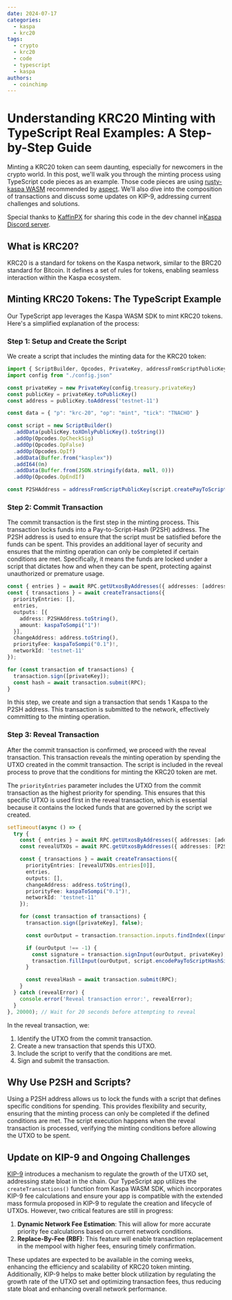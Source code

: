 ```yaml
---
date: 2024-07-17
categories:
  - kaspa
  - krc20
tags:
  - crypto
  - krc20
  - code
  - typescript
  - kaspa
authors:
  - coinchimp
---
```


# Understanding KRC20 Minting with TypeScript Real Examples: A Step-by-Step Guide

Minting a KRC20 token can seem daunting, especially for newcomers in the crypto world. In this post, we'll walk you through the minting process using TypeScript code pieces as an example. Those code pieces are using [rusty-kaspa WASM](https://kaspa.aspectron.org/nightly/downloads/) recommended by [aspect](https://www.linkedin.com/in/anton-yemelyanov/). We'll also dive into the composition of transactions and discuss some updates on KIP-9, addressing current challenges and solutions.

Special thanks to [KaffinPX](https://x.com/KaffinPX) for sharing this code in the dev channel in[Kaspa Discord server](http://discord.gg/kaspa).

## What is KRC20?

KRC20 is a standard for tokens on the Kaspa network, similar to the BRC20 standard for Bitcoin. It defines a set of rules for tokens, enabling seamless interaction within the Kaspa ecosystem.

## Minting KRC20 Tokens: The TypeScript Example

Our TypeScript app leverages the Kaspa WASM SDK to mint KRC20 tokens. Here's a simplified explanation of the process:

### Step 1: Setup and Create the Script

We create a script that includes the minting data for the KRC20 token:

```typescript
import { ScriptBuilder, Opcodes, PrivateKey, addressFromScriptPublicKey } from "./wasm/kaspa"
import config from "./config.json"

const privateKey = new PrivateKey(config.treasury.privateKey)
const publicKey = privateKey.toPublicKey()
const address = publicKey.toAddress('testnet-11')

const data = { "p": "krc-20", "op": "mint", "tick": "TNACHO" }

const script = new ScriptBuilder()
  .addData(publicKey.toXOnlyPublicKey().toString())
  .addOp(Opcodes.OpCheckSig)
  .addOp(Opcodes.OpFalse)
  .addOp(Opcodes.OpIf)
  .addData(Buffer.from("kasplex"))
  .addI64(0n)
  .addData(Buffer.from(JSON.stringify(data, null, 0)))
  .addOp(Opcodes.OpEndIf)

const P2SHAddress = addressFromScriptPublicKey(script.createPayToScriptHashScript(), 'testnet-11')!
```

### Step 2: Commit Transaction

The commit transaction is the first step in the minting process. This transaction locks funds into a Pay-to-Script-Hash (P2SH) address. The P2SH address is used to ensure that the script must be satisfied before the funds can be spent. This provides an additional layer of security and ensures that the minting operation can only be completed if certain conditions are met. Specifically, it means the funds are locked under a script that dictates how and when they can be spent, protecting against unauthorized or premature usage.

```typescript
const { entries } = await RPC.getUtxosByAddresses({ addresses: [address.toString()] });
const { transactions } = await createTransactions({
  priorityEntries: [],
  entries,
  outputs: [{
    address: P2SHAddress.toString(),
    amount: kaspaToSompi("1")!
  }],
  changeAddress: address.toString(),
  priorityFee: kaspaToSompi("0.1")!,
  networkId: 'testnet-11'
});

for (const transaction of transactions) {
  transaction.sign([privateKey]);
  const hash = await transaction.submit(RPC);
}
```

In this step, we create and sign a transaction that sends 1 Kaspa to the P2SH address. This transaction is submitted to the network, effectively committing to the minting operation.

### Step 3: Reveal Transaction

After the commit transaction is confirmed, we proceed with the reveal transaction. This transaction reveals the minting operation by spending the UTXO created in the commit transaction. The script is included in the reveal process to prove that the conditions for minting the KRC20 token are met.

The `priorityEntries` parameter includes the UTXO from the commit transaction as the highest priority for spending. This ensures that this specific UTXO is used first in the reveal transaction, which is essential because it contains the locked funds that are governed by the script we created.

```typescript
setTimeout(async () => {
  try {
    const { entries } = await RPC.getUtxosByAddresses({ addresses: [address.toString()] });
    const revealUTXOs = await RPC.getUtxosByAddresses({ addresses: [P2SHAddress.toString()] });

    const { transactions } = await createTransactions({
      priorityEntries: [revealUTXOs.entries[0]],
      entries,
      outputs: [],
      changeAddress: address.toString(),
      priorityFee: kaspaToSompi("0.1")!,
      networkId: 'testnet-11'
    });

    for (const transaction of transactions) {
      transaction.sign([privateKey], false);

      const ourOutput = transaction.transaction.inputs.findIndex((input) => input.signatureScript === '');

      if (ourOutput !== -1) {
        const signature = transaction.signInput(ourOutput, privateKey);
        transaction.fillInput(ourOutput, script.encodePayToScriptHashSignatureScript(signature));
      }

      const revealHash = await transaction.submit(RPC);
    }
  } catch (revealError) {
    console.error('Reveal transaction error:', revealError);
  }
}, 20000); // Wait for 20 seconds before attempting to reveal
```

In the reveal transaction, we:
1. Identify the UTXO from the commit transaction.
2. Create a new transaction that spends this UTXO.
3. Include the script to verify that the conditions are met.
4. Sign and submit the transaction.

## Why Use P2SH and Scripts?

Using a P2SH address allows us to lock the funds with a script that defines specific conditions for spending. This provides flexibility and security, ensuring that the minting process can only be completed if the defined conditions are met. The script execution happens when the reveal transaction is processed, verifying the minting conditions before allowing the UTXO to be spent.

## Update on KIP-9 and Ongoing Challenges

[KIP-9](https://github.com/kaspanet/kips/blob/master/kip-0009.md) introduces a mechanism to regulate the growth of the UTXO set, addressing state bloat in the chain. Our TypeScript app utilizes the `createTransactions()` function from Kaspa WASM SDK, which incorporates KIP-9 fee calculations and ensure your app is compatible with the extended mass formula proposed in KIP-9 to regulate the creation and lifecycle of UTXOs. However, two critical features are still in progress:

1. **Dynamic Network Fee Estimation**: This will allow for more accurate priority fee calculations based on current network conditions.
2. **Replace-By-Fee (RBF)**: This feature will enable transaction replacement in the mempool with higher fees, ensuring timely confirmation.

These updates are expected to be available in the coming weeks, enhancing the efficiency and scalability of KRC20 token minting. Additionally, KIP-9 helps to make better block utilization by regulating the growth rate of the UTXO set and optimizing transaction fees, thus reducing state bloat and enhancing overall network performance.